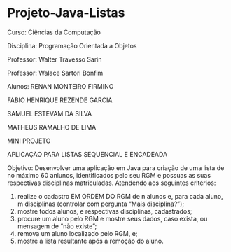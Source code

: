 # Projeto-Java-Listas
Curso: Ciências da Computação

Disciplina: Programação Orientada a Objetos

Professor: Walter Travesso Sarin

Professor: Walace Sartori Bonfim

Alunos:
RENAN MONTEIRO FIRMINO 

FABIO HENRIQUE REZENDE GARCIA 

SAMUEL ESTEVAM DA SILVA 

MATHEUS RAMALHO DE LIMA 

MINI PROJETO

APLICAÇÃO PARA LISTAS SEQUENCIAL E ENCADEADA

Objetivo:
Desenvolver uma aplicação em Java para criação de uma lista de no máximo 60 anlunos, identificados pelo seu RGM e possuas as suas respectivas disciplinas matriculadas. Atendendo aos seguintes critérios:
1. realize o cadastro EM ORDEM DO RGM de n alunos e, para cada aluno, m disciplinas (controlar com pergunta “Mais disciplina?”);
2. mostre todos alunos, e respectivas disciplinas, cadastrados;
3. procure um aluno pelo RGM e mostre seus dados, caso exista, ou mensagem de “não existe”;
4. remova um aluno localizado pelo RGM, e;
5. mostre a lista resultante após a remoção do aluno.
